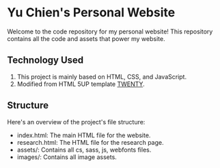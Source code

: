 # **Yu Chien's Personal Website**

Welcome to the code repository for my personal website! This repository contains all the code and assets that power my website.

## **Technology Used**

1. This project is mainly based on HTML, CSS, and JavaScript.
2. Modified from HTML 5UP template <a href="https://html5up.net/twenty" target="_blank">TWENTY</a>.

## **Structure**

Here's an overview of the project's file structure:

- index.html: The main HTML file for the website.
- research.html: The HTML file for the research page.
- assets/: Contains all cs, sass, js, webfonts files.
- images/: Contains all image assets.
